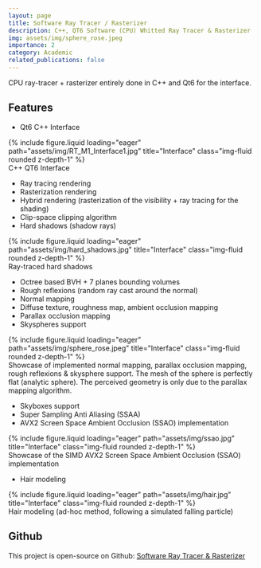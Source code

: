 ```yaml
---
layout: page
title: Software Ray Tracer / Rasterizer
description: C++, QT6 Software (CPU) Whitted Ray Tracer & Rasterizer
img: assets/img/sphere_rose.jpeg
importance: 2
category: Academic
related_publications: false
---
```


CPU ray-tracer + rasterizer entirely done in C++ and Qt6 for the interface.

<h2 id="features">Features</h2>

- Qt6 C++ Interface
<div class="row">
    <div class="col-sm mt-3 mt-md-0">
        {% include figure.liquid loading="eager" path="assets/img/RT_M1_Interface1.jpg" title="Interface" class="img-fluid rounded z-depth-1" %}
    </div>
</div>
<div class="caption">
    C++ QT6 Interface
</div>

- Ray tracing rendering
- Rasterization rendering
- Hybrid rendering (rasterization of the visibility + ray tracing for the shading)
- Clip-space clipping algorithm
- Hard shadows (shadow rays)
<div class="row">
    <div class="col-sm mt-3 mt-md-0">
        {% include figure.liquid loading="eager" path="assets/img/hard_shadows.jpg" title="Interface" class="img-fluid rounded z-depth-1" %}
    </div>
</div>
<div class="caption">
    Ray-traced hard shadows
</div>

- Octree based BVH + 7 planes bounding volumes
- Rough reflexions (random ray cast around the normal)
- Normal mapping
- Diffuse texture, roughness map, ambient occlusion mapping
- Parallax occlusion mapping
- Skyspheres support
<div class="row">
    <div class="col-sm mt-3 mt-md-0">
        {% include figure.liquid loading="eager" path="assets/img/sphere_rose.jpeg" title="Interface" class="img-fluid rounded z-depth-1" %}
    </div>
</div>
<div class="caption">
    Showcase of implemented normal mapping, parallax occlusion mapping, rough reflexions & skysphere support. The mesh of the sphere is perfectly flat (analytic sphere). The perceived geometry is only due to the parallax mapping algorithm.
</div>

- Skyboxes support
- Super Sampling Anti Aliasing (SSAA)
- AVX2 Screen Space Ambient Occlusion (SSAO) implementation
<div class="row">
    <div class="col-sm mt-3 mt-md-0">
        {% include figure.liquid loading="eager" path="assets/img/ssao.jpg" title="Interface" class="img-fluid rounded z-depth-1" %}
    </div>
</div>
<div class="caption">
    Showcase of the SIMD AVX2 Screen Space Ambient Occlusion (SSAO) implementation
</div>

- Hair modeling
<div class="row">
    <div class="col-sm mt-3 mt-md-0">
        {% include figure.liquid loading="eager" path="assets/img/hair.jpg" title="Interface" class="img-fluid rounded z-depth-1" %}
    </div>
</div>
<div class="caption">
    Hair modeling (ad-hoc method, following a simulated falling particle)
</div>


<h2 id="features">Github</h2>

This project is open-source on Github: [Software Ray Tracer & Rasterizer](https://github.com/TomClabault/RayTracerCPP)

